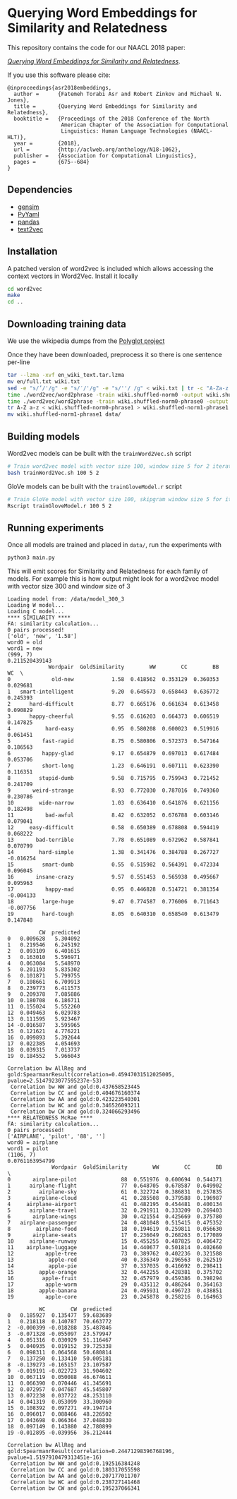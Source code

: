 # Querying Word Embeddings for Similarity and Relatedness

This repository contains the code for our NAACL 2018 paper:

*[Querying Word Embeddings for Similarity and Relatedness](http://aclweb.org/anthology/N18-1062)*.

If you use this software please cite:

````
@inproceedings{asr2018embeddings,
  author =      {Fatemeh Torabi Asr and Robert Zinkov and Michael N. Jones},
  title =       {Querying Word Embeddings for Similarity and Relatedness},
  booktitle =   {Proceedings of the 2018 Conference of the North
                 American Chapter of the Association for Computational
                 Linguistics: Human Language Technologies (NAACL-HLT)},
  year =        {2018},
  url =         {http://aclweb.org/anthology/N18-1062},
  publisher =   {Association for Computational Linguistics},
  pages =       {675--684}
}
````

## Dependencies
- [gensim](https://github.com/RaRe-Technologies/gensim)
- [PyYaml](https://github.com/yaml/pyyaml)
- [pandas](https://github.com/pandas-dev/pandas)
- [text2vec](https://github.com/dselivanov/text2vec)

## Installation

A patched version of word2vec is included which allows accessing the context vectors
in Word2Vec. Install it locally

````bash
cd word2vec
make
cd ..
````

## Downloading training data

We use the wikipedia dumps from the [Polyglot project](https://sites.google.com/site/rmyeid/projects/polyglot#TOC-Download-Wikipedia-Text-Dumps)

Once they have been downloaded, preprocess it so there is one sentence per-line

````bash
tar --lzma -xvf en_wiki_text.tar.lzma
mv en/full.txt wiki.txt
sed -e "s/’/'/g" -e "s/′/'/g" -e "s/''/ /g" < wiki.txt | tr -c "A-Za-z'_ \n" " " > wiki.shuffled-norm0
time ./word2vec/word2phrase -train wiki.shuffled-norm0 -output wiki.shuffled-norm0-phrase0 -threshold 200 -debug 2
time ./word2vec/word2phrase -train wiki.shuffled-norm0-phrase0 -output wiki.shuffled-norm0-phrase1 -threshold 100 -debug 2
tr A-Z a-z < wiki.shuffled-norm0-phrase1 > wiki.shuffled-norm1-phrase1
mv wiki.shuffled-norm1-phrase1 data/
````

## Building models

Word2vec models can be built with the `trainWord2Vec.sh` script

````bash
# Train word2vec model with vector size 100, window size 5 for 2 iterations
bash trainWord2Vec.sh 100 5 2
````

GloVe models can be built with the `trainGloveModel.r` script

````bash
# Train GloVe model with vector size 100, skipgram window size 5 for iterations
Rscript trainGloveModel.r 100 5 2
````

## Running experiments

Once all models are trained and placed in `data/`, run the experiments with

````bash
python3 main.py
````

This will emit scores for Similarity and Relatedness for each family of models. For
example this is how output might look for a word2vec model with vector size 300 and
window size of 3

````
Loading model from: /data/model_300_3
Loading W model...
Loading C model...
**** SIMILARITY ****
FA: similarity calculation...
0 pairs processed!
['old', 'new', '1.58']
word0 = old
word1 = new
(999, 7)
0.211520439143
             Wordpair  GoldSimilarity        WW        CC        BB        WC  \
0             old-new            1.58  0.418562  0.353129  0.360353  0.029681   
1   smart-intelligent            9.20  0.645673  0.658443  0.636772  0.245393   
2      hard-difficult            8.77  0.665176  0.661634  0.613458  0.090829   
3      happy-cheerful            9.55  0.616203  0.664373  0.606519  0.147825   
4           hard-easy            0.95  0.580208  0.600023  0.519916  0.061451   
5          fast-rapid            8.75  0.580806  0.572373  0.547164  0.186563   
6          happy-glad            9.17  0.654879  0.697013  0.617484  0.053706   
7          short-long            1.23  0.646191  0.607111  0.623390  0.116351   
8         stupid-dumb            9.58  0.715795  0.759943  0.721452  0.241709   
9       weird-strange            8.93  0.772030  0.787016  0.749360  0.230786   
10        wide-narrow            1.03  0.636410  0.641876  0.621156  0.182498   
11          bad-awful            8.42  0.632052  0.676788  0.603146  0.079041   
12     easy-difficult            0.58  0.650389  0.678808  0.594419  0.068222   
13       bad-terrible            7.78  0.651089  0.672962  0.587841  0.070799   
14        hard-simple            1.38  0.341476  0.384788  0.267727 -0.016254   
15         smart-dumb            0.55  0.515982  0.564391  0.472334  0.096045   
16       insane-crazy            9.57  0.551453  0.565938  0.495667  0.095963   
17          happy-mad            0.95  0.446828  0.514721  0.381354 -0.004133   
18         large-huge            9.47  0.774587  0.776006  0.711643 -0.007756   
19         hard-tough            8.05  0.640310  0.658540  0.613479  0.147848   

          CW  predicted  
0   0.009628   5.304092  
1   0.219546   6.245192  
2   0.093109   6.401615  
3   0.163010   5.596971  
4   0.063084   5.548970  
5   0.201193   5.835302  
6   0.101871   5.799755  
7   0.108661   6.709913  
8   0.239773   6.411573  
9   0.209378   7.085886  
10  0.180708   6.186711  
11  0.155024   5.552260  
12  0.049463   6.029783  
13  0.111595   5.923467  
14 -0.016587   3.595965  
15  0.121621   4.776221  
16  0.099893   5.392644  
17  0.022385   4.054693  
18  0.039315   7.013737  
19  0.184552   5.966043  

Correlation bw AllReg and gold:SpearmanrResult(correlation=0.45947031512025005, pvalue=2.5147923077595237e-53)
 Correlation bw WW and gold:0.437658523445
 Correlation bw CC and gold:0.404676160374
 Correlation bw AA and gold:0.423223540301
 Correlation bw WC and gold:0.346526093211
 Correlation bw CW and gold:0.324066293496
**** RELATEDNESS McRae ****
FA: similarity calculation...
0 pairs processed!
['AIRPLANE', 'pilot', '88', '']
word0 = airplane
word1 = pilot
(1106, 7)
0.0761163954799
              Wordpair  GoldSimilarity        WW        CC        BB  \
0       airplane-pilot              88  0.551976  0.600694  0.544371   
1      airplane-flight              77  0.648705  0.678587  0.649902   
2         airplane-sky              61  0.322724  0.386831  0.257835   
3       airplane-cloud              41  0.285508  0.379588  0.196987   
4     airplane-airport              41  0.482195  0.454481  0.400134   
5      airplane-travel              32  0.291911  0.333209  0.269403   
6       airplane-wings              30  0.421554  0.425669  0.375780   
7   airplane-passenger              24  0.481048  0.515415  0.475352   
8        airplane-food              18  0.194619  0.259811  0.056630   
9       airplane-seats              17  0.236049  0.268263  0.177089   
10     airplane-runway              15  0.455255  0.487825  0.406472   
11    airplane-luggage              14  0.440677  0.501814  0.402660   
12          apple-tree              73  0.389762  0.402236  0.321588   
13           apple-red              40  0.336349  0.296563  0.262519   
14           apple-pie              37  0.337035  0.416692  0.298411   
15        apple-orange              32  0.442255  0.428381  0.375702   
16         apple-fruit              32  0.457979  0.459386  0.398294   
17          apple-worm              29  0.435112  0.486264  0.364163   
18        apple-banana              24  0.495931  0.496723  0.438851   
19          apple-core              23  0.245878  0.258216  0.164963   

          WC        CW  predicted  
0   0.185927  0.135477  59.683689  
1   0.218118  0.140787  70.663772  
2  -0.000399 -0.018288  35.487846  
3  -0.071328 -0.055097  23.579947  
4   0.051316  0.030929  51.116467  
5   0.040935  0.019152  39.725338  
6   0.098311  0.064568  50.680814  
7   0.137250  0.133410  50.005181  
8  -0.139273 -0.165157  23.107587  
9  -0.019191 -0.022723  31.904602  
10  0.067119  0.050088  46.674611  
11  0.066390  0.070446  41.345691  
12  0.072957  0.047687  45.545807  
13  0.072238  0.037722  48.253110  
14  0.041319  0.053099  33.300960  
15  0.108392  0.097271  49.194714  
16  0.096017  0.088466  48.226502  
17  0.043698  0.066364  37.048830  
18  0.097149  0.143880  42.780899  
19 -0.012895 -0.039956  36.212444  

Correlation bw AllReg and gold:SpearmanrResult(correlation=0.24471298396768196, pvalue=1.5197910479313451e-16)
 Correlation bw WW and gold:0.192516384248
 Correlation bw CC and gold:0.180317055598
 Correlation bw AA and gold:0.207177011707
 Correlation bw WC and gold:0.238727141468
 Correlation bw CW and gold:0.195237066341
````
